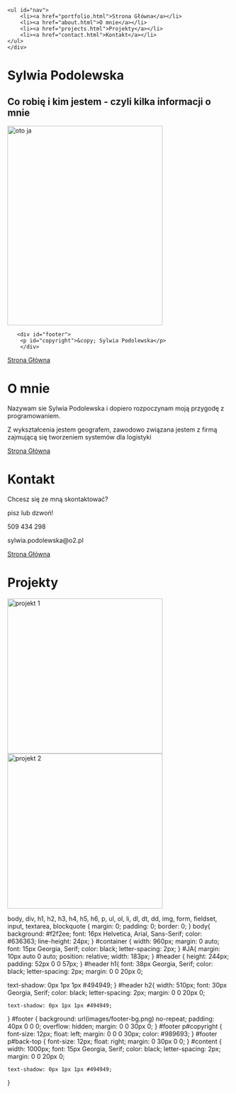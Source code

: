 <!DOCTYPE html>
<html lang="pl-PL">
<head>
    <meta charset="UTF-8">
    <title>Portfolio Sylwia Podolewska</title>
<link href="style.css" rel="stylesheet" type="text/css" media="screen"/>
</head >
<body>
<div id="container">

    <ul id="nav">
        <li><a href="portfolio.html">Strona Główna</a></li>
        <li><a href="about.html">O mnie</a></li>
        <li><a href="projects.html">Projekty</a></li>
        <li><a href="contact.html">Kontakt</a></li>
    </ul>
    </div>

<div id="header">
    <h1>Sylwia Podolewska</h1>
    <h2>Co robię i kim jestem - czyli kilka informacji o mnie</h2>
    <p id="JA"><a href="#"><img src="DSC_1510.png" alt="oto ja" width="350" height="450"/></a></p>
    </div>

       <div id="footer">
        <p id="copyright">&copy; Sylwia Podolewska</p>
        </div>


</body>
</html>

<!DOCTYPE html>
<html lang="pl-PL">
<head>
    <meta charset="UTF-8">
    <title>O mnie</title>
    <link href="style.css" rel="stylesheet" type="text/css" media="screen"/>
</head>
<body>
<div id="header" class="page">
    <p><a href="portfolio.html">Strona Główna</a></p>
    <h1>O mnie</h1>
</div>
<div id="content" class="page"> Nazywam sie Sylwia Podolewska i dopiero rozpoczynam moją przygodę z programowaniem. <p>Z wykształcenia jestem
geografem, zawodowo związana jestem z firmą zajmującą się tworzeniem systemów dla logistyki</p>
</div>
</body>
</html>


<!DOCTYPE html>
<html lang="pl-PL">
<head>
    <meta charset="UTF-8">
    <title>Kontakt</title>
    <link href="style.css" rel="stylesheet" type="text/css" media="screen"/>
</head>
<body>
<div id="header" class="page">
    <p><a href="portfolio.html">Strona Główna</a></p>
<h1>Kontakt</h1>
</div>
<div id="content">
    <p>Chcesz się ze mną skontaktować?</p>
<p>pisz lub dzwoń!</p>
<p>509 434 298</p>
<p>sylwia.podolewska@o2.pl</p>
</div>
</body>
</html>


<!DOCTYPE html>
<html lang="pl-PL">
<head>
    <meta charset="UTF-8">
    <title>projekty</title>
    <link href="style.css" rel="stylesheet" type="text/css" media="screen"/>
</head>
<body>
<div id="header" class="page">
    <p><a href="portfolio.html">Strona Główna</a></p>
    <h1>Projekty</h1>
</div>
<div id="content">
   <a href="https://www.facebook.com/"> <img src="projekt_1.png" alt="projekt 1" width="350" height="350"> </a>
   <a href="http://poczta.o2.pl/"><img src="projekt_2.png" alt="projekt 2" width="350" height="350"></a>
</div>
</body>
</html>



body, div, h1, h2, h3, h4, h5, h6, p, ul, ol, li, dl, dt, dd, img, form, fieldset, input, textarea, blockquote {
    margin: 0;
    padding: 0;
    border: 0;
}
body{
    background: #f2f2ee; font: 16px Helvetica, Arial, Sans-Serif; color: #636363; line-height: 24px;
}
 #container {
    width: 960px; margin: 0 auto; font: 15px Georgia, Serif; color: black; letter-spacing: 2px;
 }
 #JA{
     margin: 10px auto 0 auto; position: relative; width: 183px;
 }
#header {
    height: 244px; padding: 52px 0 0 57px;
    }
#header h1{
    font: 38px Georgia, Serif; color: black; letter-spacing: 2px; margin: 0 0 20px 0;

text-shadow: 0px 1px 1px #494949;
}
#header h2{
    width: 510px; font: 30px Georgia, Serif; color: black; letter-spacing: 2px; margin: 0 0 20px 0;

    text-shadow: 0px 1px 1px #494949;
}
#footer {
    background: url(images/footer-bg.png) no-repeat; padding: 40px 0 0 0;
    overflow: hidden; margin: 0 0 30px 0;
}
#footer p#copyright {
    font-size: 12px; float: left; margin: 0 0 0 30px; color: #989693;
}
#footer p#back-top {
    font-size: 12px; float: right; margin: 0 30px 0 0;
}
#content {
    width: 1000px; font: 15px Georgia, Serif; color: black; letter-spacing: 2px; margin: 0 0 20px 0;

    text-shadow: 0px 1px 1px #494949;
}
